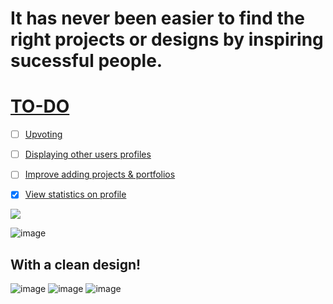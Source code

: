 # It has never been easier to find the right projects or designs by inspiring sucessful people.
<a href="https://buymeacoffee.com/swajp" alt="buyacoffe">

# TO-DO
- [ ] Upvoting
- [ ] Displaying other users profiles
- [ ] Improve adding projects & portfolios

- [x] View statistics on profile


<img src="https://github.com/user-attachments/assets/37b0e28f-c82f-42a9-bd1e-d937488758ab"/>
</a>

![image](https://github.com/user-attachments/assets/c443def5-41fc-4b12-b1e2-5c1f3f9fdeea)

## With a clean design!

![image](https://github.com/user-attachments/assets/abb49332-8986-4743-8135-ecec0817e17d)
![image](https://github.com/user-attachments/assets/34aaf7a7-ac8e-4b37-9976-d6d981117bad)
![image](https://github.com/user-attachments/assets/cf6230ec-42e4-43fa-8d2d-46d0d3eb776f)

